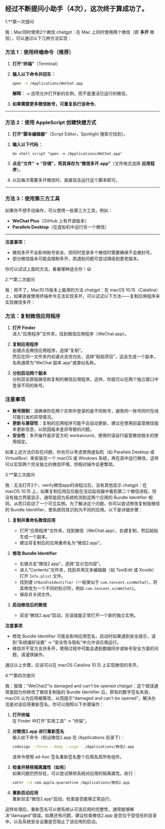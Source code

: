 经过不断提问小助手（4次），这次终于算成功了。
---
1.**第一次提问

我：Mac同时使用2个微信
chatgpt：在 Mac 上同时使用两个微信（即 **多开** 微信），可以通过以下几种方法实现：

### **方法 1：使用终端命令（推荐）**

1. **打开“终端”**（Terminal）
2. **输入以下命令并回车：**
    
    ```bash
    open -n /Applications/WeChat.app
    ```
    
    **解释**：`-n` 选项允许打开新的实例，而不是激活已运行的微信。
3. **如果需要更多微信账号，可重复执行该命令**。

---

### **方法 2：使用 AppleScript 创建快捷方式**

1. **打开“脚本编辑器”**（Script Editor，Spotlight 搜索可找到）。
2. **输入以下代码：**
    
    ```applescript
    do shell script "open -n /Applications/WeChat.app"
    ```
    
3. **点击“文件” → “存储”，将其保存为“微信多开.app”**（文件格式选择 **应用程序**）。
4. 以后每次需要多开微信时，直接双击运行这个脚本即可。

---

### **方法 3：使用第三方工具**

如果你不想手动操作，可以使用一些第三方工具，例如：

- **WeChat Plus**（GitHub 上有开源版本）
- **Parallels Desktop**（在虚拟机中运行另一个微信）

---

**注意事项：**

- 微信多开不会影响账号安全，但同时登录多个微信时需要确保不会被封号。
- 部分微信版本可能会限制多开，若遇到问题可尝试降级到更老版本。

你可以试试上面的方法，看看哪种适合你！😃

2.**第二次提问

我：用不了，Mac10.15版本上能用的方法
chatgpt：在 macOS 10.15（Catalina）上，如果直接使用终端命令无法实现多开，可以试试以下方法——复制应用程序来实现微信多开：

### 方法：复制微信应用程序

1. **打开 Finder**  
    进入“应用程序”文件夹，找到微信应用程序（WeChat.app）。
    
2. **复制应用程序**  
    右键点击微信应用程序，选择“复制”。  
    然后在同一文件夹内右键点击空白处，选择“粘贴项目”，这会生成一个副本，名称通常为“WeChat 副本.app”或类似名称。
    
3. **分别启动两个副本**  
    分别双击原版微信和复制的微信应用程序。这样，你就可以在两个独立窗口中登录不同的账号。
    

### 注意事项

- **账号限制**：请确保你在两个实例中登录的是不同账号，避免同一账号同时在线可能引发的异常情况。
- **更新与兼容性**：复制的应用程序可能不会自动更新，建议在使用前留意微信版本更新信息，以防因版本差异导致的问题。
- **安全性**：多开操作是非官方的 workaround，使用时请自行留意微信相关的使用规定。

如果上述方法仍存在问题，你也可以考虑使用虚拟机（如 Parallels Desktop 或 VirtualBox）来安装另一个 macOS 或 Windows 系统，再在其中运行微信。这样可以实现两个完全独立的微信环境，但相对操作会更繁琐。

3.**第三次提问

我：无法打开2个，verify微信app的进程过后，没有其他显示
chatgpt：在 macOS 10.15 上，如果复制应用后仅能在活动监视器中看到第二个微信进程，但没有独立界面显示，通常是因为系统检测到这两个应用的 Bundle Identifier 相同，从而只启动了一个可见实例。为了解决这个问题，你可以尝试修改复制版微信的 Bundle Identifier，使系统将其识别为不同的应用。以下是详细步骤：

1. **复制并重命名微信应用**
    
    - 打开“应用程序”文件夹，找到微信（WeChat.app），右键复制，然后粘贴生成一个副本。
    - 建议将复制后的应用重命名为“微信2.app”。
2. **修改 Bundle Identifier**
    
    - 右键点击“微信2.app”，选择“显示包内容”。
    - 进入“Contents”文件夹，找到并用文本编辑器（如 TextEdit 或 Xcode）打开 `Info.plist` 文件。
    - 找到键 `CFBundleIdentifier`（一般类似于 `com.tencent.xinWeChat`），将其修改为一个不同的标识符，例如 `com.tencent.xinWeChat2`。
    - 保存并关闭文件。
3. **启动修改后的微信**
    
    - 双击“微信2.app”启动，应该就能正常打开一个新的独立实例。

**注意事项**

- 修改 Bundle Identifier 可能会影响应用签名，启动时如果遇到安全提示，请到“系统偏好设置” → “安全性与隐私”中允许该应用运行。
- 微信并不官方支持多开，使用过程中可能会遇到数据同步或账号安全方面的问题，请谨慎操作。

通过以上步骤，应该可以在 macOS Catalina 10.15 上实现微信的多开。

4.**第四次提问

我：报错：“WeChat2"is damaged and can't be opened
chatgpt：这个错误通常是因为你修改了微信复制版的 Bundle Identifier 后，原有的数字签名失效，macOS 认为应用被篡改，从而提示“damaged and can't be opened”。解决办法是对该应用重新签名。你可以按照以下步骤操作：

1. **打开终端**  
    在 Finder 中打开“实用工具” → “终端”。
    
2. **对微信2.app 进行重新签名**  
    输入如下命令（假设微信2.app 在 /Applications 目录下）：
    
    ```bash
    codesign --force --deep --sign - /Applications/微信2.app
    ```
    
    该命令使用 ad-hoc 签名重新签名整个应用及其所有组件。
    
3. **检查并移除隔离属性（如有）**  
    如果问题仍然存在，可以尝试移除系统对应用的隔离属性。执行：
    
    ```bash
    xattr -rd com.apple.quarantine /Applications/微信2.app
    ```
    
4. **重新启动应用**  
    重新双击“微信2.app”启动，检查是否能够正常运行。
    

这样处理后，重新签名可以使系统认可该应用的完整性，通常能够解决“damaged”错误。如果还有问题，建议检查微信2.app 是否位于受信任的目录中，以及系统安全设置是否阻止了该应用的启动。